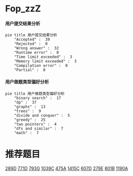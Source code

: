 # Fop_zzZ

<!-- tabs:start -->



#### **用户提交结果分析**

```mermaid
pie title 用户提交结果分析
    "Accepted" :  39
    "Rejected" :  0
    "Wrong answer" :  32
    "Runtime error" :  0
    "Time limit exceeded" :  3
    "Memory limit exceeded" :  3
    "Compilation error" :  0
    "Partial" :  0
```

#### **用户做题类型偏好分析**

```mermaid
pie title 用户做题类型偏好分析
    "binary search" :  17
    "dp" :  37
    "graphs" :  13
    "trees" :  9
    "divide and conquer" :  5
    "greedy" :  25
    "two pointers" :  4
    "dfs and similar" :  7
    "math" :  7
```



<!-- tabs:end -->
# 推荐题目
[289D](https://codeforces.com/contest/289/problem/D)
[771D](https://codeforces.com/contest/771/problem/D)
[793G](https://codeforces.com/contest/793/problem/G)
[1039C](https://codeforces.com/contest/1039/problem/C)
[475A](https://codeforces.com/contest/475/problem/A)
[1415C](https://codeforces.com/contest/1415/problem/C)
[607D](https://codeforces.com/contest/607/problem/D)
[279E](https://codeforces.com/contest/279/problem/E)
[801B](https://codeforces.com/contest/801/problem/B)
[1190A](https://codeforces.com/contest/1190/problem/A)
